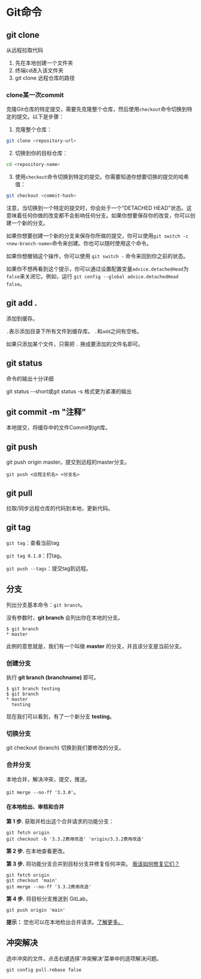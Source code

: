 # Git命令

## git clone

从远程拉取代码 

1. 先在本地创建一个文件夹
2. 终端cd进入该文件夹
3. git clone 远程仓库的路径

### clone某一次commit

克隆Git仓库的特定提交，需要先克隆整个仓库，然后使用`checkout`命令切换到特定的提交。以下是步骤：

1. 克隆整个仓库：

```bash
git clone <repository-url>
```

2. 切换到你的目标仓库：

```bash
cd <repository-name>
```

3. 使用`checkout`命令切换到特定的提交。你需要知道你想要切换的提交的哈希值：

```bash
git checkout <commit-hash>
```

注意，当切换到一个特定的提交时，你会处于一个"DETACHED HEAD"状态。这意味着任何你做的改变都不会影响任何分支。如果你想要保存你的改变，你可以创建一个新的分支。

如果你想要创建一个新的分支来保存你所做的提交，你可以使用`git switch -c <new-branch-name>`命令来创建。你也可以随时使用这个命令。

如果你想撤销这个操作，你可以使用 `git switch -` 命令来回到你之前的状态。

如果你不想再看到这个提示，你可以通过设置配置变量`advice.detachedHead`为`false`来关闭它。例如，运行 `git config --global advice.detachedHead false`。

## git add .

添加到缓存。

`.`表示添加目录下所有文件到缓存库。 `.`和`add`之间有空格。

如果只添加某个文件，只需把 `.` 换成要添加的文件名即可。

## git status

命令的输出十分详细

git status --short或git status -s 格式更为紧凑的输出

## git commit -m "注释"

本地提交，将缓存中的文件Commit到git库。

## git push  

git push origin master。提交到远程的master分支。

```
git push <远程主机名> <分支名>
```

## git pull

拉取/同步远程仓库的代码到本地，更新代码。

## git tag

`git tag`：查看当前tag

`git tag 0.1.0`：打tag。

`git push --tags`：提交tag到远程。

## 分支

列出分支基本命令：`git branch`。

没有参数时，**git branch** 会列出你在本地的分支。

```
$ git branch
* master
```

此例的意思就是，我们有一个叫做 **master** 的分支，并且该分支是当前分支。

### 创建分支

执行 **git branch (branchname)** 即可。

```
$ git branch testing
$ git branch
* master
  testing
```

现在我们可以看到，有了一个新分支 **testing**。

### 切换分支

git checkout (branch) 切换到我们要修改的分支。

### 合并分支

本地合并，解决冲突，提交，推送。

`git merge --no-ff '3.3.0'`。

#### 在本地检出、审核和合并

**第 1 步.** 获取并检出这个合并请求的功能分支：

```
git fetch origin
git checkout -b '3.3.2费用改造' 'origin/3.3.2费用改造'
```

**第 2 步.** 在本地查看更改。

**第 3 步.** 将功能分支合并到目标分支并修复任何冲突。 [我该如何修复它们？](http://192.168.1.66/help/user/project/merge_requests/conflicts#resolve-conflicts-from-the-command-line)

```
git fetch origin
git checkout 'main'
git merge --no-ff '3.3.2费用改造'
```

**第 4 步.** 将目标分支推送到 GitLab。

```
git push origin 'main'
```

**提示：** 您也可以在本地检出合并请求。[了解更多。](http://192.168.1.66/help/user/project/merge_requests/reviews/index.md#checkout-merge-requests-locally-through-the-head-ref)

## 冲突解决

选中冲突的文件，点击右键选择'冲突解决'菜单中的选项解决问题。



`git config pull.rebase false`

